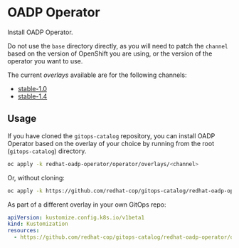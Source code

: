 # OADP Operator

Install OADP Operator.

Do not use the `base` directory directly, as you will need to patch the `channel` based on the version of OpenShift you are using, or the version of the operator you want to use.

The current *overlays* available are for the following channels:

* [stable-1.0](operator/overlays/stable-1.0)
* [stable-1.4](operator/overlays/stable-1.4)

## Usage

If you have cloned the `gitops-catalog` repository, you can install OADP Operator based on the overlay of your choice by running from the root (`gitops-catalog`) directory.

```sh
oc apply -k redhat-oadp-operator/operator/overlays/<channel>
```

Or, without cloning:

```sh
oc apply -k https://github.com/redhat-cop/gitops-catalog/redhat-oadp-operator/operator/overlays/<channel>
```

As part of a different overlay in your own GitOps repo:

```yaml
apiVersion: kustomize.config.k8s.io/v1beta1
kind: Kustomization
resources:
  - https://github.com/redhat-cop/gitops-catalog/redhat-oadp-operator/operator/overlays/<channel>?ref=main
```
